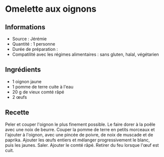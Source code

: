 # Omelette aux oignons

## Informations
* Source : Jérémie
* Quantité : 1 personne
* Durée de préparation :
* Compatilité avec les régimes alimentaires : sans gluten, halal, végétarien

## Ingrédients
* 1 oignon jaune
* 1 pomme de terre cuite à l'eau
* 20 g de vieux comté râpé
* 2 œufs

## Recette
Peler et couper l'oignon le plus finement possible. Le faire dorer à la poêle avec une noix de beurre. Couper la pomme de terre en petits morceaux et l'ajouter à l'oignon, avec une pincée de poivre, de noix de muscade et de paprika. Ajouter les œufs entiers et mélanger progressivement le blanc, puis les jaunes. Saler. Ajouter le comté râpé. Retirer du feu lorsque l'œuf est cuit.
